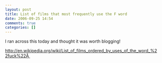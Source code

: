 ```yaml
---
layout: post
title: List of films that most frequently use the F word
date: 2006-09-25 14:54
comments: true
categories: []
---
```

I ran across this today and thought it was worth blogging!

<a href="http://www.peterfilias.com/List of Films">http://en.wikipedia.org/wiki/List_of_films_ordered_by_uses_of_the_word_%22fuck%22Â </a>
